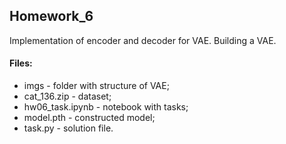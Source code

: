 ## Homework_6

Implementation of encoder and decoder for VAE. Building a VAE.

#### Files:
+ imgs - folder with structure of VAE;
+ cat_136.zip - dataset;
+ hw06_task.ipynb - notebook with tasks;
+ model.pth - constructed model;
+ task.py - solution file.